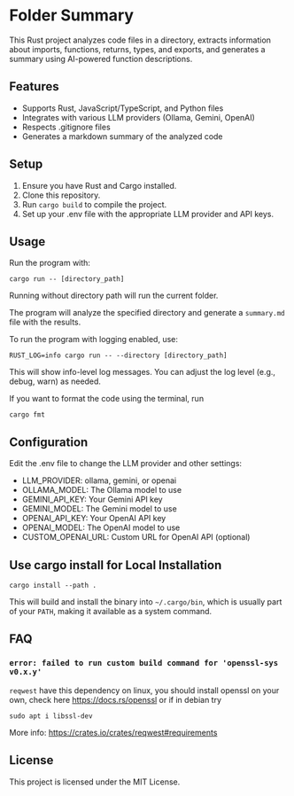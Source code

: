 # Folder Summary

This Rust project analyzes code files in a directory, extracts information about imports, functions, returns, types, and exports, and generates a summary using AI-powered function descriptions.

## Features

- Supports Rust, JavaScript/TypeScript, and Python files
- Integrates with various LLM providers (Ollama, Gemini, OpenAI)
- Respects .gitignore files
- Generates a markdown summary of the analyzed code

## Setup

1. Ensure you have Rust and Cargo installed.
2. Clone this repository.
3. Run `cargo build` to compile the project.
4. Set up your .env file with the appropriate LLM provider and API keys.

## Usage

Run the program with:

```
cargo run -- [directory_path]
```

Running without directory path will run the current folder.

The program will analyze the specified directory and generate a `summary.md` file with the results.

To run the program with logging enabled, use:

```
RUST_LOG=info cargo run -- --directory [directory_path]
```

This will show info-level log messages. You can adjust the log level (e.g., debug, warn) as needed.

If you want to format the code using the terminal, run

`cargo fmt`

## Configuration

Edit the .env file to change the LLM provider and other settings:

- LLM_PROVIDER: ollama, gemini, or openai
- OLLAMA_MODEL: The Ollama model to use
- GEMINI_API_KEY: Your Gemini API key
- GEMINI_MODEL: The Gemini model to use
- OPENAI_API_KEY: Your OpenAI API key
- OPENAI_MODEL: The OpenAI model to use
- CUSTOM_OPENAI_URL: Custom URL for OpenAI API (optional)

## Use cargo install for Local Installation

`cargo install --path .`

This will build and install the binary into `~/.cargo/bin`, which is usually part of your `PATH`, making it available as a system command.

## FAQ

### `error: failed to run custom build command for 'openssl-sys v0.x.y'`

`reqwest` have this dependency on linux, you should install openssl on your own, check here https://docs.rs/openssl or if in debian try

`sudo apt i libssl-dev`

More info: https://crates.io/crates/reqwest#requirements

## License

This project is licensed under the MIT License.
